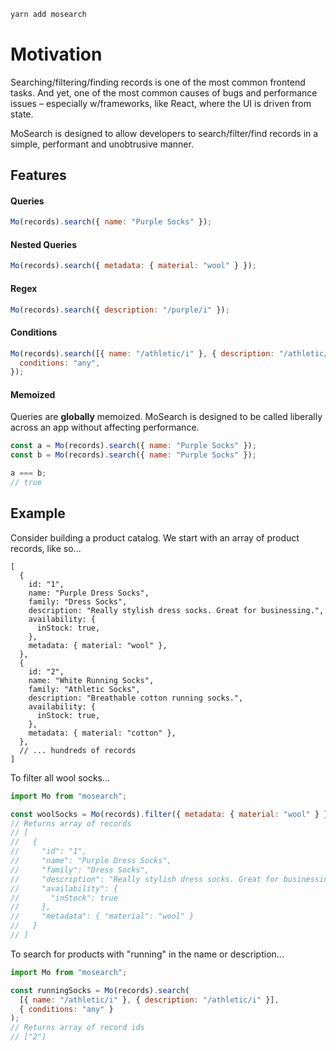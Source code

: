 ```bash
yarn add mosearch
```

# Motivation

Searching/filtering/finding records is one of the most common frontend tasks. And yet, one of the most common causes of bugs and performance issues – especially w/frameworks, like React, where the UI is driven from state.

MoSearch is designed to allow developers to search/filter/find records in a simple, performant and unobtrusive manner.

## Features

#### Queries

```js
Mo(records).search({ name: "Purple Socks" });
```

#### Nested Queries

```js
Mo(records).search({ metadata: { material: "wool" } });
```

#### Regex

```js
Mo(records).search({ description: "/purple/i" });
```

#### Conditions

```js
Mo(records).search([{ name: "/athletic/i" }, { description: "/athletic/i" }], {
  conditions: "any",
});
```

#### Memoized

Queries are **globally** memoized. MoSearch is designed to be called liberally across an app without affecting performance.

```js
const a = Mo(records).search({ name: "Purple Socks" });
const b = Mo(records).search({ name: "Purple Socks" });

a === b;
// true
```

## Example

Consider building a product catalog. We start with an array of product records, like so...

```json5
[
  {
    id: "1",
    name: "Purple Dress Socks",
    family: "Dress Socks",
    description: "Really stylish dress socks. Great for businessing.",
    availability: {
      inStock: true,
    },
    metadata: { material: "wool" },
  },
  {
    id: "2",
    name: "White Running Socks",
    family: "Athletic Socks",
    description: "Breathable cotton running socks.",
    availability: {
      inStock: true,
    },
    metadata: { material: "cotton" },
  },
  // ... hundreds of records
]
```

To filter all wool socks...

```js
import Mo from "mosearch";

const woolSocks = Mo(records).filter({ metadata: { material: "wool" } });
// Returns array of records
// [
//   {
//     "id": "1",
//     "name": "Purple Dress Socks",
//     "family": "Dress Socks",
//     "description": "Really stylish dress socks. Great for businessing.",
//     "availability": {
//       "inStock": true
//     },
//     "metadata": { "material": "wool" }
//   }
// ]
```

To search for products with "running" in the name or description...

```js
import Mo from "mosearch";

const runningSocks = Mo(records).search(
  [{ name: "/athletic/i" }, { description: "/athletic/i" }],
  { conditions: "any" }
);
// Returns array of record ids
// ["2"]
```
